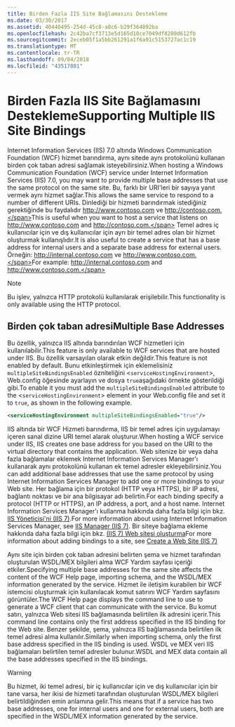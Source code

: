 ```yaml
---
title: Birden Fazla IIS Site Bağlamasını Destekleme
ms.date: 03/30/2017
ms.assetid: 40440495-254d-45c8-a8c6-b29f364892ba
ms.openlocfilehash: 2c42ba7cf3713e5d165d10ce7049df8200d612fb
ms.sourcegitcommit: 2eceb05f1a5bb261291a1f6a91c5153727ac1c19
ms.translationtype: MT
ms.contentlocale: tr-TR
ms.lasthandoff: 09/04/2018
ms.locfileid: "43517881"
---
```

# <a name="supporting-multiple-iis-site-bindings"></a><span data-ttu-id="06cb6-102">Birden Fazla IIS Site Bağlamasını Destekleme</span><span class="sxs-lookup"><span data-stu-id="06cb6-102">Supporting Multiple IIS Site Bindings</span></span>
<span data-ttu-id="06cb6-103">Internet Information Services (IIS) 7.0 altında Windows Communication Foundation (WCF) hizmet barındırma, aynı sitede aynı protokolünü kullanan birden çok taban adresi sağlamak isteyebilirsiniz.</span><span class="sxs-lookup"><span data-stu-id="06cb6-103">When hosting a Windows Communication Foundation (WCF) service under Internet Information Services (IIS) 7.0, you may want to provide multiple base addresses that use the same protocol on the same site.</span></span> <span data-ttu-id="06cb6-104">Bu, farklı bir URI'leri bir sayıya yanıt vermek aynı hizmet sağlar.</span><span class="sxs-lookup"><span data-stu-id="06cb6-104">This allows the same service to respond to a number of different URIs.</span></span> <span data-ttu-id="06cb6-105">Dinlediği bir hizmeti barındırmak istediğiniz gerektiğinde bu faydalıdır http://www.contoso.com ve http://contoso.com.</span><span class="sxs-lookup"><span data-stu-id="06cb6-105">This is useful when you want to host a service that listens on http://www.contoso.com and http://contoso.com.</span></span> <span data-ttu-id="06cb6-106">Temel adres iç kullanıcılar için ve dış kullanıcılar için ayrı bir temel adres olan bir hizmet oluşturmak kullanışlıdır.</span><span class="sxs-lookup"><span data-stu-id="06cb6-106">It is also useful to create a service that has a base address for internal users and a separate base address for external users.</span></span> <span data-ttu-id="06cb6-107">Örneğin: http://internal.contoso.com ve http://www.contoso.com.</span><span class="sxs-lookup"><span data-stu-id="06cb6-107">For example: http://internal.contoso.com and http://www.contoso.com.</span></span>  
  
> [!NOTE]
>  <span data-ttu-id="06cb6-108">Bu işlev, yalnızca HTTP protokolü kullanılarak erişilebilir.</span><span class="sxs-lookup"><span data-stu-id="06cb6-108">This functionality is only available using the HTTP protocol.</span></span>  
  
## <a name="multiple-base-addresses"></a><span data-ttu-id="06cb6-109">Birden çok taban adresi</span><span class="sxs-lookup"><span data-stu-id="06cb6-109">Multiple Base Addresses</span></span>  
 <span data-ttu-id="06cb6-110">Bu özellik, yalnızca IIS altında barındırılan WCF hizmetleri için kullanılabilir.</span><span class="sxs-lookup"><span data-stu-id="06cb6-110">This feature is only available to WCF services that are hosted under IIS.</span></span> <span data-ttu-id="06cb6-111">Bu özellik varsayılan olarak etkin değildir.</span><span class="sxs-lookup"><span data-stu-id="06cb6-111">This feature is not enabled by default.</span></span> <span data-ttu-id="06cb6-112">Bunu etkinleştirmek için eklemelisiniz `multipleSiteBindingsEnabled` özniteliğini <`serviceHostingEnvironment`>, Web.config öğesinde ayarlayın ve dosya `true`aşağıdaki örnekte gösterildiği gibi.</span><span class="sxs-lookup"><span data-stu-id="06cb6-112">To enable it you must add the `multipleSiteBindingsEnabled` attribute to the <`serviceHostingEnvironment`> element in your Web.config file and set it to `true`, as shown in the following example.</span></span>  
  
```xml  
<serviceHostingEnvironment multipleSiteBindingsEnabled="true"/>  
```  
  
 <span data-ttu-id="06cb6-113">IIS altında bir WCF Hizmeti barındırma, IIS bir temel adres için uygulamayı içeren sanal dizine URI temel alarak oluşturur.</span><span class="sxs-lookup"><span data-stu-id="06cb6-113">When hosting a WCF service under IIS, IIS creates one base address for you based on the URI to the virtual directory that contains the application.</span></span> <span data-ttu-id="06cb6-114">Web sitenize bir veya daha fazla bağlamalar eklemek Internet Information Services Manager'ı kullanarak aynı protokolünü kullanan ek temel adresler ekleyebilirsiniz.</span><span class="sxs-lookup"><span data-stu-id="06cb6-114">You can add additional base addresses that use the same protocol by using Internet Information Services Manager to add one or more bindings to your Web site.</span></span> <span data-ttu-id="06cb6-115">Her bağlama için bir protokol (HTTP veya HTTPS), bir IP adresi, bağlantı noktası ve bir ana bilgisayar adı belirtin.</span><span class="sxs-lookup"><span data-stu-id="06cb6-115">For each binding specify a protocol (HTTP or HTTPS), an IP address, a port, and a host name.</span></span> <span data-ttu-id="06cb6-116">Internet Information Services Manager'ı kullanma hakkında daha fazla bilgi için bkz. [IIS Yöneticisi'ni (IIS 7)](https://go.microsoft.com/fwlink/?LinkId=164057).</span><span class="sxs-lookup"><span data-stu-id="06cb6-116">For more information about using Internet Information Services Manager, see [IIS Manager (IIS 7)](https://go.microsoft.com/fwlink/?LinkId=164057).</span></span> <span data-ttu-id="06cb6-117">Bir siteye bağlama ekleme hakkında daha fazla bilgi için bkz. [(IIS 7) Web sitesi oluşturma](https://go.microsoft.com/fwlink/?LinkId=164060)</span><span class="sxs-lookup"><span data-stu-id="06cb6-117">For more information about adding bindings to a site, see [Create a Web Site (IIS 7)](https://go.microsoft.com/fwlink/?LinkId=164060)</span></span>  
  
 <span data-ttu-id="06cb6-118">Aynı site için birden çok taban adresini belirten şema ve hizmet tarafından oluşturulan WSDL/MEX bilgileri alma WCF Yardım sayfası içeriği etkiler.</span><span class="sxs-lookup"><span data-stu-id="06cb6-118">Specifying multiple base addresses for the same site affects the content of the WCF Help page, importing schema, and the WSDL/MEX information generated by the service.</span></span> <span data-ttu-id="06cb6-119">Hizmet ile iletişim kurabilen bir WCF istemcisi oluşturmak için kullanılacak komut satırını WCF Yardım sayfasını görüntüler.</span><span class="sxs-lookup"><span data-stu-id="06cb6-119">The WCF Help page displays the command line to use to generate a WCF client that can communicate with the service.</span></span> <span data-ttu-id="06cb6-120">Bu komut satırı, yalnızca Web sitesi IIS bağlamasında belirtilen ilk adresini içerir.</span><span class="sxs-lookup"><span data-stu-id="06cb6-120">This command line contains only the first address specified in the IIS binding for the Web site.</span></span> <span data-ttu-id="06cb6-121">Benzer şekilde, şema, yalnızca IIS bağlamasında belirtilen ilk temel adresi alma kullanılır.</span><span class="sxs-lookup"><span data-stu-id="06cb6-121">Similarly when importing schema, only the first base address specified in the IIS binding is used.</span></span> <span data-ttu-id="06cb6-122">WSDL ve MEX veri IIS bağlamaları belirtilen temel adresler bulunur.</span><span class="sxs-lookup"><span data-stu-id="06cb6-122">WSDL and MEX data contain all the base addresses specified in the IIS bindings.</span></span>  
  
> [!WARNING]
>  <span data-ttu-id="06cb6-123">Bu hizmet, iki temel adresi, bir iç kullanıcılar için ve dış kullanıcılar için bir tane varsa, her ikisi de hizmeti tarafından oluşturulan WSDL/MEX bilgileri belirtildiğinden emin anlamına gelir.</span><span class="sxs-lookup"><span data-stu-id="06cb6-123">This means that if a service has two base addresses, one for internal users and one for external users, both are specified in the WSDL/MEX information generated by the service.</span></span>
